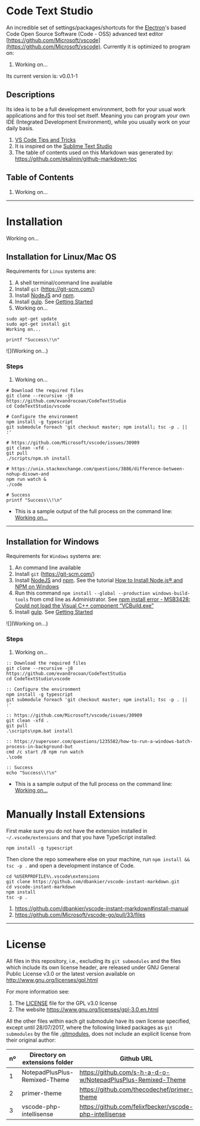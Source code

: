 # Code Text Studio

An incredible set of settings/packages/shortcuts for the
[Electron](https://github.com/electron/electron)'s based Code Open Source Software (Code - OSS)
advanced text editor [https://github.com/Microsoft/vscode](https://github.com/Microsoft/vscode).
Currently it is optimized to program on:

1. Working on...


Its current version is: v0.0.1-1


## Descriptions

Its idea is to be a full development environment, both for your usual work applications and for this
tool set itself. Meaning you can program your own IDE (Integrated Development Environment), while
you usually work on your daily basis.

1. [VS Code Tips and Tricks](https://github.com/Microsoft/vscode-tips-and-tricks)
1. It is inspired on the [Sublime Text Studio](https://github.com/evandrocoan/SublimeTextStudio)
1. The table of contents used on this Markdown was generated by: https://github.com/ekalinin/github-markdown-toc


## Table of Contents

1. Working on...




___
# Installation

Working on...



## Installation for Linux/Mac OS

Requirements for `Linux` systems are:

1. A shell terminal/command line available
1. Install `git` (https://git-scm.com/)
1. Install [NodeJS](https://nodejs.org/en/download/) and [npm](https://www.npmjs.com/get-npm).
1. Install [gulp](https://github.com/gulpjs/gulp). See [Getting
   Started](https://github.com/gulpjs/gulp/blob/master/docs/getting-started.md)
1. Working on...

```shell
sudo apt-get update
sudo apt-get install git
Working on...

printf "Success\!\n"
```

![](Working on...)


### Steps

1. Working on...
```shell
# Download the required files
git clone --recursive -j8 https://github.com/evandrocoan/CodeTextStudio
cd CodeTextStudio/vscode

# Configure the environment
npm install -g typescript
git submodule foreach 'git checkout master; npm install; tsc -p . || :'

# https://github.com/Microsoft/vscode/issues/30909
git clean -xfd .
git pull
./scripts/npm.sh install

# https://unix.stackexchange.com/questions/3886/difference-between-nohup-disown-and
npm run watch &
./code

# Success
printf "Success\\!\n"
```

* This is a sample output of the full process on the command line: [Working on...]()




___
## Installation for Windows

Requirements for `Windows` systems are:

1. An command line available
1. Install `git` (https://git-scm.com/)
1. Install [NodeJS](https://nodejs.org/en/download/) and [npm](https://www.npmjs.com/get-npm). See the tutorial [How to Install Node.js® and NPM on Windows](http://blog.teamtreehouse.com/install-node-js-npm-windows)
1. Run this command `npm install --global --production windows-build-tools`  from cmd line as Administrator. See [npm install error - MSB3428: Could not load the Visual C++ component “VCBuild.exe”](https://stackoverflow.com/questions/21658832/npm-install-error-msb3428-could-not-load-the-visual-c-component-vcbuild-ex)
1. Install [gulp](https://github.com/gulpjs/gulp). See [Getting Started](https://github.com/gulpjs/gulp/blob/master/docs/getting-started.md)

![](Working on...)


### Steps

1. Working on...
```batch
:: Download the required files
git clone --recursive -j8 https://github.com/evandrocoan/CodeTextStudio
cd CodeTextStudio\vscode

:: Configure the environment
npm install -g typescript
git submodule foreach 'git checkout master; npm install; tsc -p . || :'

:: https://github.com/Microsoft/vscode/issues/30909
git clean -xfd .
git pull
.\scripts\npm.bat install

:: https://superuser.com/questions/1235582/how-to-run-a-windows-batch-process-in-background-but
cmd /c start /B npm run watch
.\code

:: Success
echo "Success\\!\n"
```

* This is a sample output of the full process on the command line: [Working on...]()




# Manually Install Extensions

First make sure you do not have the extension installed in `~/.vscode/extensions` and that you have
TypeScript installed:
```
npm install -g typescript
```

Then clone the repo somewhere else on your machine, run `npm install && tsc -p .`
and open a development instance of Code.
```
cd %USERPROFILE%\.vscode\extensions
git clone https://github.com/dbankier/vscode-instant-markdown.git
cd vscode-instant-markdown
npm install
tsc -p .
```

1. https://github.com/dbankier/vscode-instant-markdown#install-manual
1. https://github.com/Microsoft/vscode-go/pull/33/files





___
# License

All files in this repository, i.e., excluding its `git submodules` and the files which include its
own license header, are released under GNU General Public License v3.0 or the latest version
available on http://www.gnu.org/licenses/gpl.html

For more information see:

1. The [LICENSE](LICENSE) file for the GPL v3.0 license
1. The website https://www.gnu.org/licenses/gpl-3.0.en.html

All the other files within each git submodule have its own license specified, except until 28/07/2017,
where the following linked packages as `git submodules` by the file [.gitmodules](.gitmodules),
does not include an explicit license from their original author:

nº | Directory on extensions folder     | Github URL
-- | ---------------------------------- | --------------------------------------------------------------
1  | NotepadPlusPlus-Remixed-Theme      | https://github.com/s-h-a-d-o-w/NotepadPlusPlus-Remixed-Theme
2  | primer-theme                       | https://github.com/thecodechef/primer-theme
3  | vscode-php-intellisense            | https://github.com/felixfbecker/vscode-php-intellisense


